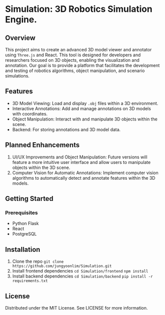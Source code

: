# Simulation: 3D Robotics Simulation Engine.

## Overview 
This project aims to create an advanced 3D model viewer and annotator using `Three.js` and React. This tool is designed for developers and researchers focused on 3D objects, enabling the visualization and annotation. Our goal is to provide a platform that facilitates the development and testing of robotics algorithms, object manipulation, and scenario simulations. 

## Features
- 3D Model Viewing: Load and display `.obj` files within a 3D environment.
- Interactive Annotations: Add and manage annotations on 3D models with coordinates.
- Object Manipulation: Interact with and manipulate 3D objects within the scene.
- Backend: For storing annotations and 3D model data. 

## Planned Enhancements
1. UI/UX Improvements and Object Manipulation: Future versions will feature a more intuitive user interface and allow users to manipulate objects within the 3D scene.
3. Computer Vision for Automatic Annotations: Implement computer vision algorithms to automatically detect and annotate features within the 3D models.

## Getting Started
### Prerequisites
- Python Flask
- React
- PostgreSQL

## Installation
1. Clone the repo
`git clone https://github.com/jungyoonlim/Simulation.git`
2. Install frontend dependencies
`cd Simulation/frontend`
`npm install`
3. Install backend dependencies
`cd Simulation/backend`
`pip install -r requirements.txt`

## License
Distributed under the MIT License. See LICENSE for more information.

    


